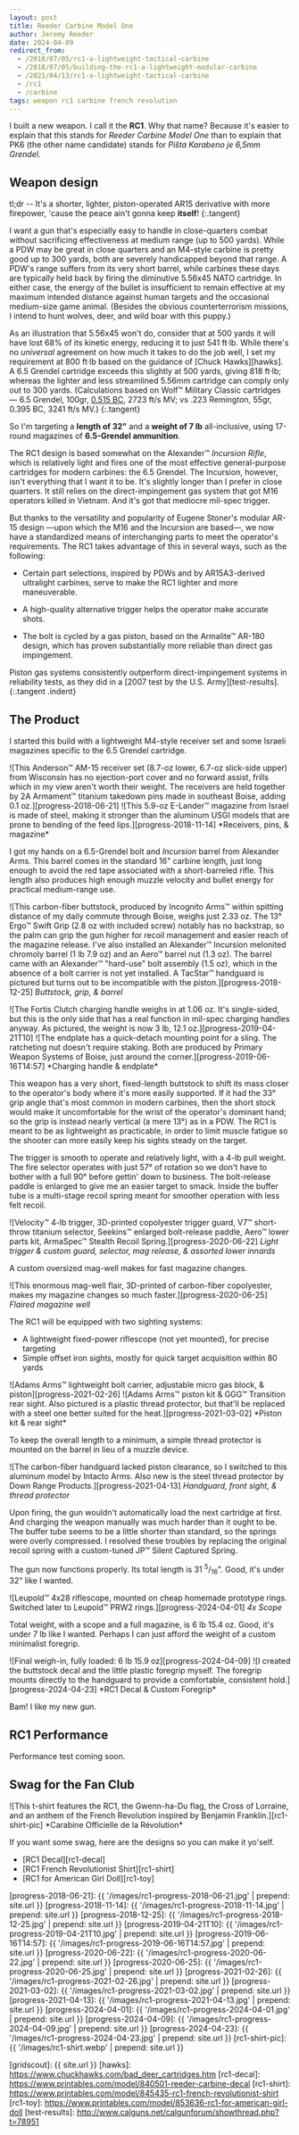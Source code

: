 ```yaml
---
layout: post
title: Reeder Carbine Model One
author: Jeremy Reeder
date: 2024-04-09
redirect_from:
  - /2018/07/05/rc1-a-lightweight-tactical-carbine
  - /2018/07/05/building-the-rc1-a-lightweight-modular-carbine
  - /2021/04/13/rc1-a-lightweight-tactical-carbine
  - /rc1
  - /carbine
tags: weapon rc1 carbine french revolution
---
```


I built a new weapon. I call it the **RC1**. Why that name? Because it's easier
to explain that this stands for _Reeder Carbine Model One_ than to explain that
PK6 (the other name candidate) stands for _Piŝta Karabeno je 6,5mm Grendel_.

## Weapon design

tl;dr -- It's a shorter, lighter, piston-operated AR15 derivative with more
firepower, 'cause the peace ain't gonna keep **itself**!
{:.tangent}

I want a gun that's especially easy to handle in close-quarters combat without
sacrificing effectiveness at medium range (up to 500 yards). While a PDW may be
great in close quarters and an M4-style carbine is pretty good up to 300 yards,
both are severely handicapped beyond that range. A PDW's range suffers from its
very short barrel, while carbines these days are typically held back by firing
the diminutive 5.56x45 NATO cartridge. In either case, the energy of the bullet
is insufficient to remain effective at my maximum intended distance against
human targets and the occasional medium-size game animal. (Besides the obvious
counterterrorism missions, I intend to hunt wolves, deer, and wild boar with
this puppy.)

As an illustration that 5.56x45 won't do, consider that at 500 yards it will
have lost 68% of its kinetic energy, reducing it to just 541 ft·lb. While
there's no _universal_ agreement on how much it takes to do the job well, I
set my requirement at 800 ft·lb based on the guidance of [Chuck Hawks][hawks].
A 6.5 Grendel cartridge exceeds this slightly at 500 yards, giving 818 ft·lb;
whereas the lighter and less streamlined 5.56mm cartridge can comply only out
to 300 yards. (Calculations based on Wolf™ Military Classic cartridges — 6.5
Grendel, 100gr, [0.515 BC][grendel-bc], 2723 ft/s MV; vs .223 Remington, 55gr,
0.395 BC, 3241 ft/s MV.)
{:.tangent}

So I'm targeting a **length of 32"** and a **weight of 7 lb** all-inclusive,
using 17-round magazines of **6.5-Grendel ammunition**.

The RC1 design is based somewhat on the Alexander™ _Incursion Rifle_, which
is relatively light and fires one of the most effective general-purpose
cartridges for modern carbines: the 6.5 Grendel. The Incursion, however, isn't
everything that I want it to be. It's slightly longer than I prefer in close
quarters. It still relies on the direct-impingement gas system that got M16
operators killed in Vietnam. And it's got that mediocre mil-spec trigger.

But thanks to the versatility and popularity of Eugene Stoner's modular AR-15
design —upon which the M16 and the Incursion are based—, we now have a
standardized means of interchanging parts to meet the operator's requirements.
The RC1 takes advantage of this in several ways, such as the following:

- Certain part selections, inspired by PDWs and by AR15A3-derived ultralight
  carbines, serve to make the RC1 lighter and more maneuverable.

- A high-quality alternative trigger helps the operator make accurate shots.

- The bolt is cycled by a gas piston, based on the Armalite™ AR-180 design,
  which has proven substantially more reliable than direct gas impingement.

Piston gas systems consistently outperform direct-impingement systems in
reliability tests, as they did in a [2007 test by the U.S. Army][test-results].
{:.tangent .indent}

## The Product

I started this build with a lightweight M4-style receiver set and some Israeli
magazines specific to the 6.5 Grendel cartridge.

<div class="gallery" markdown="1">
![This Anderson™ AM-15 receiver set (8.7-oz lower, 6.7-oz slick-side upper) from Wisconsin has no ejection-port cover and no forward assist, frills which in my view aren't worth their weight. The receivers are held together by 2A Armament™ titanium takedown pins made in southeast Boise, adding 0.1 oz.][progress-2018-06-21]
![This 5.9-oz E-Lander™ magazine from Israel is made of steel, making it stronger than the aluminum USGI models that are prone to bending of the feed lips.][progress-2018-11-14]
*Receivers, pins, & magazine*
</div>

I got my hands on a 6.5-Grendel bolt and _Incursion_ barrel from Alexander
Arms. This barrel comes in the standard 16" carbine length, just long enough to
avoid the red tape associated with a short-barreled rifle. This length also
produces high enough muzzle velocity and bullet energy for practical
medium-range use.

![This carbon-fiber buttstock, produced by Incognito Arms™ within spitting distance of my daily commute through Boise, weighs just 2.33 oz. The 13° Ergo™ Swift Grip (2.8 oz with included screw) notably has no backstrap, so the palm can grip the gun higher for recoil management and easier reach of the magazine release. I've also installed an Alexander™ Incursion melonited chromoly barrel (1 lb 7.9 oz) and an Aero™ barrel nut (1.3 oz). The barrel came with an Alexander™ "hard-use" bolt assembly (1.5 oz), which in the absence of a bolt carrier is not yet installed. A TacStar™ handguard is pictured but turns out to be incompatible with the piston.][progress-2018-12-25]
*Buttstock, grip, & barrel*

<div class="gallery" markdown="1">
![The Fortis Clutch charging handle weighs in at 1.06 oz. It's single-sided, but this is the only side that has a real function in mil-spec charging handles anyway. As pictured, the weight is now 3 lb, 12.1 oz.][progress-2019-04-21T10]
![The endplate has a quick-detach mounting point for a sling. The ratcheting nut doesn't require staking. Both are produced by Primary Weapon Systems of Boise, just around the corner.][progress-2019-06-16T14:57]
*Charging handle & endplate*
</div>

This weapon has a very short, fixed-length buttstock to shift its mass closer
to the operator's body where it's more easily supported. If it had the 33° grip
angle that's most common in modern carbines, then the short stock would make it
uncomfortable for the wrist of the operator's dominant hand; so the grip is
instead nearly vertical (a mere 13°) as in a PDW. The RC1 is meant to be as
lightweight as practicable, in order to limit muscle fatigue so the shooter can
more easily keep his sights steady on the target.

The trigger is smooth to operate and relatively light, with a 4-lb pull weight.
The fire selector operates with just 57° of rotation so we don't have to bother
with a full 90° before gettin' down to business. The bolt-release paddle is
enlarged to give me an easier target to smack. Inside the buffer tube is a
multi-stage recoil spring meant for smoother operation with less felt recoil.

![Velocity™ 4-lb trigger, 3D-printed copolyester trigger guard, V7™ short-throw titanium selector, Seekins™ enlarged bolt-release paddle, Aero™ lower parts kit, ArmaSpec™ Stealth Recoil Spring.][progress-2020-06-22]
*Light trigger & custom guard, selector, mag release, & assorted lower innards*

A custom oversized mag-well makes for fast magazine changes.

![This enormous mag-well flair, 3D-printed of carbon-fiber copolyester, makes my magazine changes so much faster.][progress-2020-06-25]
*Flaired magazine well*

The RC1 will be equipped with two sighting systems:
- A lightweight fixed-power riflescope (not yet mounted), for precise targeting
- Simple offset iron sights, mostly for quick target acquisition within 80 yards

<div class="gallery" markdown="1">
![Adams Arms™ lightweight bolt carrier, adjustable micro gas block, & piston][progress-2021-02-26]
![Adams Arms™ piston kit & GGG™ Transition rear sight. Also pictured is a plastic thread protector, but that'll be replaced with a steel one better suited for the heat.][progress-2021-03-02]
*Piston kit & rear sight*
</div>

To keep the overall length to a minimum, a simple thread protector is mounted on the barrel in lieu of a muzzle device.

![The carbon-fiber handguard lacked piston clearance, so I switched to this aluminum model by Intacto Arms. Also new is the steel thread protector by Down Range Products.][progress-2021-04-13]
*Handguard, front sight, & thread protector*

Upon firing, the gun wouldn't automatically load the next cartridge at first.
And charging the weapon manually was much harder than it ought to be. The
buffer tube seems to be a little shorter than standard, so the springs were
overly compressed. I resolved these troubles by replacing the original recoil
spring with a custom-tuned JP™ Silent Captured Spring.

The gun now functions properly. Its total length is 31
<sup>5</sup>/<sub>16</sub>". Good, it's under 32" like I wanted.

![Leupold™ 4x28 riflescope, mounted on cheap homemade prototype rings. Switched later to Leupold™ PRW2 rings.][progress-2024-04-01]
*4x Scope*

Total weight, with a scope and a full magazine, is 6 lb 15.4 oz. Good, it's
under 7 lb like I wanted. Perhaps I can just afford the weight of a custom
minimalist foregrip.

<div class="gallery" markdown="1">
![Final weigh-in, fully loaded: 6 lb 15.9 oz][progress-2024-04-09]
![I created the buttstock decal and the little plastic foregrip myself. The foregrip mounts directly to the handguard to provide a comfortable, consistent hold.][progress-2024-04-23]
*RC1 Decal & Custom Foregrip*
</div>

Bam! I like my new gun.

## RC1 Performance

Performance test coming soon.

## Swag for the Fan Club

<div class="gallery" markdown="1">
![This t-shirt features the RC1, the Gwenn-ha-Du flag, the Cross of Lorraine, and an anthem of the French Revolution inspired by Benjamin Franklin.][rc1-shirt-pic]
*Carabine Officielle de la Révolution*
</div>

If you want some swag, here are the designs so you can make it yo'self.

- [RC1 Decal][rc1-decal]
- [RC1 French Revolutionist Shirt][rc1-shirt]
- [RC1 for American Girl Doll][rc1-toy]

[progress-2018-06-21]:       {{ '/images/rc1-progress-2018-06-21.jpg'       | prepend: site.url }}
[progress-2018-11-14]:       {{ '/images/rc1-progress-2018-11-14.jpg'       | prepend: site.url }}
[progress-2018-12-25]:       {{ '/images/rc1-progress-2018-12-25.jpg'       | prepend: site.url }}
[progress-2019-04-21T10]:    {{ '/images/rc1-progress-2019-04-21T10.jpg'    | prepend: site.url }}
[progress-2019-06-16T14:57]: {{ '/images/rc1-progress-2019-06-16T14:57.jpg' | prepend: site.url }}
[progress-2020-06-22]:       {{ '/images/rc1-progress-2020-06-22.jpg'       | prepend: site.url }}
[progress-2020-06-25]:       {{ '/images/rc1-progress-2020-06-25.jpg'       | prepend: site.url }}
[progress-2021-02-26]:       {{ '/images/rc1-progress-2021-02-26.jpg'       | prepend: site.url }}
[progress-2021-03-02]:       {{ '/images/rc1-progress-2021-03-02.jpg'       | prepend: site.url }}
[progress-2021-04-13]:       {{ '/images/rc1-progress-2021-04-13.jpg'       | prepend: site.url }}
[progress-2024-04-01]:       {{ '/images/rc1-progress-2024-04-01.jpg'       | prepend: site.url }}
[progress-2024-04-09]:       {{ '/images/rc1-progress-2024-04-09.jpg'       | prepend: site.url }}
[progress-2024-04-23]:       {{ '/images/rc1-progress-2024-04-23.jpg'       | prepend: site.url }}
[rc1-shirt-pic]:             {{ '/images/rc1-shirt.webp'                    | prepend: site.url }}

[grendel-bc]:   http://eng.barnaulpatron.ru/production/sportshuntingcartridgescalibre/65.html
[gridscout]:    {{ site.url }}
[hawks]:        https://www.chuckhawks.com/bad_deer_cartridges.htm
[rc1-decal]:    https://www.printables.com/model/840501-reeder-carbine-decal
[rc1-shirt]:    https://www.printables.com/model/845435-rc1-french-revolutionist-shirt
[rc1-toy]:      https://www.printables.com/model/853636-rc1-for-american-girl-doll
[test-results]: http://www.calguns.net/calgunforum/showthread.php?t=78951
